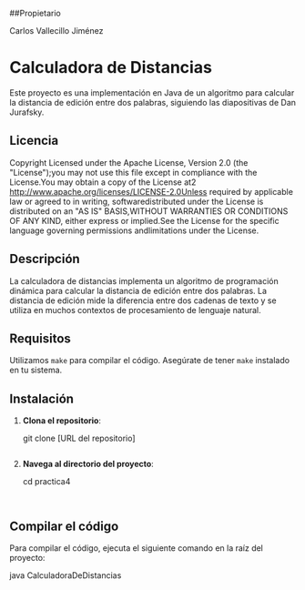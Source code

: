 

##Propietario 

Carlos Vallecillo Jiménez


# Calculadora de Distancias

Este proyecto es una implementación en Java de un algoritmo para calcular la distancia de edición entre dos palabras, siguiendo las diapositivas de Dan Jurafsky.

## Licencia

Copyright Licensed under the Apache License, Version 2.0 (the "License");you may not use this file except in compliance with the License.You may obtain a copy of the License at2
http://www.apache.org/licenses/LICENSE-2.0Unless required by applicable law or agreed to in writing, softwaredistributed under the License is distributed on an "AS IS" BASIS,WITHOUT WARRANTIES OR CONDITIONS OF ANY KIND, either express or implied.See the License for the specific language governing permissions andlimitations under the License.

## Descripción

La calculadora de distancias implementa un algoritmo de programación dinámica para calcular la distancia de edición entre dos palabras. La distancia de edición mide la diferencia entre dos cadenas de texto y se utiliza en muchos contextos de procesamiento de lenguaje natural.

## Requisitos

 Utilizamos `make` para compilar el código. Asegúrate de tener `make` instalado en tu sistema.

## Instalación

1. **Clona el repositorio**:

   
    git clone [URL del repositorio]
    ```

2. **Navega al directorio del proyecto**:

    
    cd practica4
    ```


##  Compilar el código

Para compilar el código, ejecuta el siguiente comando en la raíz del proyecto:

java CalculadoraDeDistancias
